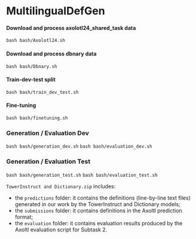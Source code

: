 # MultilingualDefGen

#### Download and process axolotl24_shared_task data
```bash bash/Axolotl24.sh```

#### Download and process dbnary data
```bash bash/Dbnary.sh```

#### Train-dev-test split
```bash bash/train_dev_test.sh```

#### Fine-tuning
```bash bash/finetuning.sh```

### Generation / Evaluation Dev
```bash bash/generation_dev.sh```
```bash bash/evaluation_dev.sh```

### Generation / Evaluation Test
```bash bash/generation_test.sh```
```bash bash/evaluation_test.sh```

```TowerInstruct and Dictionary.zip``` includes:
- the ```predictions``` folder: it contains the definitions (line-by-line text files) generated in our work by the TowerInstruct and Dictionary models;
- the ```submissions``` folder: it contains definitions in the Axoltl prediction format;
- the ```evaluation``` folder: it contains evaluation results produced by the Axoltl evaluation script for Subtask 2.
